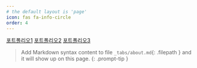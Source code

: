 ```yaml
---
# the default layout is 'page'
icon: fas fa-info-circle
order: 4
---
```


[포트폴리오1](https://trulyeven.github.io/posts/portfolio/)
[포트폴리오2](posts/:portfolio/)
[포트폴리오3](https://trulyeven.github.io/posts/port)


> Add Markdown syntax content to file `_tabs/about.md`{: .filepath } and it will show up on this page.
{: .prompt-tip }
